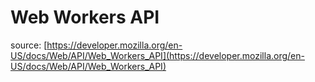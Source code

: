 # Web Workers API

source: [https://developer.mozilla.org/en-US/docs/Web/API/Web_Workers_API](https://developer.mozilla.org/en-US/docs/Web/API/Web_Workers_API)